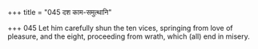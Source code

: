 +++
title = "045 दश काम-समुत्थानि"

+++
045	Let him carefully shun the ten vices, springing from love of pleasure, and the eight, proceeding from wrath, which (all) end in misery.
